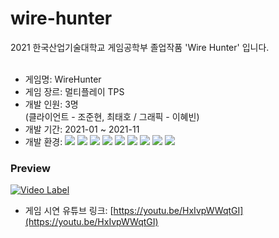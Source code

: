 # wire-hunter
2021 한국산업기술대학교 게임공학부 졸업작품 'Wire Hunter' 입니다.<br><br>
- 게임명: WireHunter
- 게임 장르: 멀티플레이 TPS
- 개발 인원: 3명<br>(클라이언트 - 조준현, 최태호 / 그래픽 - 이혜빈)
- 개발 기간: 2021-01 ~ 2021-11
- 개발 환경: <img src="https://img.shields.io/badge/Windows-0078D6?style=flat&logo=Windows&logoColor=white"/> <img src="https://img.shields.io/badge/GitHub-822790?style=flat&logo=GitHub&logoColor=white"/> <img src="https://img.shields.io/badge/UnrealEngine4-0E1128?style=flat&logo=Unreal Engine&logoColor=white"/> <img src="https://img.shields.io/badge/VisualStudio-5C2D91?style=flat&logo=VisualStudio&logoColor=white"/> <img src="https://img.shields.io/badge/C++-00599C?style=flat&logo=cplusplus&logoColor=white"/> <img src="https://img.shields.io/badge/3dsMax-45b2b7?style=flat&logo=&logoColor=white"/> <img src="https://img.shields.io/badge/Blender-F5792A?style=flat&logo=Blender&logoColor=white"/> <img src="https://img.shields.io/badge/ZBrush-0a0a0a?style=flat&logo=&logoColor=white"/> <img src="https://img.shields.io/badge/SubstancePainter-ff1b2c?style=flat&logo=&logoColor=white"/>

### Preview
[![Video Label](http://img.youtube.com/vi/HxIvpWWqtGI/0.jpg)](https://youtu.be/HxIvpWWqtGI?t=0s)
- 게임 시연 유튜브 링크: [https://youtu.be/HxIvpWWqtGI](https://youtu.be/HxIvpWWqtGI)
